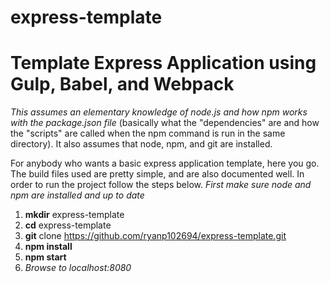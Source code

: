 # express-template
# Template Express Application using Gulp, Babel, and Webpack

*This assumes an elementary knowledge of node.js and how npm works with the package.json file* (basically what the "dependencies" are and how the "scripts" are called when the npm command is run in the same directory). It also assumes that node, npm, and git are installed.

For anybody who wants a basic express application template, here you go. The build files used are pretty simple, and are also documented well. In order to run the project follow the steps below. *First make sure node and npm are installed and up to date*


1.  **mkdir** express-template
1.  **cd** express-template
1.  **git** clone https://github.com/ryanp102694/express-template.git
1.  **npm install**
1.  **npm start**
1.  *Browse to localhost:8080*


